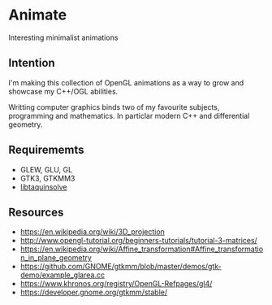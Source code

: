 # Animate
Interesting minimalist animations

## Intention

I'm making this collection of OpenGL animations as a way to grow and showcase my C++/OGL abilities.

Writting computer graphics binds two of my favourite subjects, programming and mathematics. In particlar modern C++ and differential geometry.

## Requirememts

* GLEW, GLU, GL
* GTK3, GTKMM3
* [libtaquinsolve](https://github.com/d0x2f/libtaquinsolve)

## Resources

* https://en.wikipedia.org/wiki/3D_projection
* http://www.opengl-tutorial.org/beginners-tutorials/tutorial-3-matrices/
* https://en.wikipedia.org/wiki/Affine_transformation#Affine_transformation_in_plane_geometry
* https://github.com/GNOME/gtkmm/blob/master/demos/gtk-demo/example_glarea.cc
* https://www.khronos.org/registry/OpenGL-Refpages/gl4/
* https://developer.gnome.org/gtkmm/stable/
